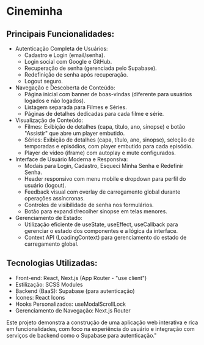 # Cineminha 

## Principais Funcionalidades:

  - Autenticação Completa de Usuários:
    - Cadastro e Login (email/senha).
    - Login social com Google e GitHub.
    - Recuperação de senha (gerenciada pelo Supabase).
    - Redefinição de senha após recuperação.
    - Logout seguro.
  - Navegação e Descoberta de Conteúdo:
    - Página inicial com banner de boas-vindas (diferente para usuários logados e não logados).
    - Listagem separada para Filmes e Séries.
    - Páginas de detalhes dedicadas para cada filme e série.
  - Visualização de Conteúdo:
    - Filmes: Exibição de detalhes (capa, título, ano, sinopse) e botão "Assistir" que abre um player embutido.
    - Séries: Exibição de detalhes (capa, título, ano, sinopse), seleção de temporadas e episódios, com player embutido para cada episódio.
    - Player de vídeo (iframe) com autoplay e mute configurados.
  - Interface de Usuário Moderna e Responsiva:
    - Modais para Login, Cadastro, Esqueci Minha Senha e Redefinir Senha.
    - Header responsivo com menu mobile e dropdown para perfil do usuário (logout).
    - Feedback visual com overlay de carregamento global durante operações assíncronas.
    - Controles de visibilidade de senha nos formulários.
    - Botão para expandir/recolher sinopse em telas menores.
  - Gerenciamento de Estado:
    - Utilização eficiente de useState, useEffect, useCallback para gerenciar o estado dos componentes e a lógica da interface.
    - Context API (LoadingContext) para gerenciamento do estado de carregamento global.

## Tecnologias Utilizadas:

  - Front-end: React, Next.js (App Router - "use client")
  - Estilização: SCSS Modules
  - Backend (BaaS): Supabase (para autenticação)
  - Ícones: React Icons
  - Hooks Personalizados: useModalScrollLock
  - Gerenciamento de Navegação: Next.js Router

Este projeto demonstra a construção de uma aplicação web interativa e rica em funcionalidades, com foco na experiência do usuário e integração com serviços de backend como o Supabase para autenticação."
